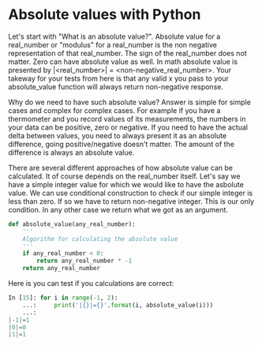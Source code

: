 # Absolute values with Python

Let's start with "What is an absolute value?". Absolute value for a real_number or "modulus" for a real_number is the non negative representation of that real_number. The sign of the real_number does not matter. Zero can have absolute value as well. In math absolute value is presented by |<real_number>| = <non-negative_real_number>. Your takeway for your tests from here is that any valid x you pass to your absolute_value function will always return non-negative response.

Why do we need to have such absolute value? Answer is simple for simple cases and complex for complex cases. For example if you have a thermometer and you record values of its measurements, the numbers in your data can be positive, zero or negative. If you need to have the actual delta between values, you need to always present it as an absolute difference, going positive/negative doesn't matter. The amount of the difference is always an absolute value.

There are several different approaches of how absolute value can be calculated. It of course depends on the real_number itself.
Let's say we have a simple integer value for which we would like to have the asbolute value. We can use conditional construction to check if our simple integer is less than zero. If so we have to return non-negative integer. This is our only condition. In any other case we return what we got as an argument.

```python
def absolute_value(any_real_number):
    '''
    Algorithm for calculating the absolute value
    '''
    if any_real_number < 0:
        return any_real_number * -1
    return any_real_number
```
Here is you can test if you calculations are correct:

```python
In [15]: for i in range(-1, 2):
    ...:     print('|{}|={}'.format(i, absolute_value(i)))
    ...:     
|-1|=1
|0|=0
|1|=1

```
